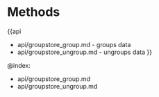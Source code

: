 Methods
=======

{{api
- api/groupstore_group.md - groups data
- api/groupstore_ungroup.md - ungroups data
}}

@index:
- api/groupstore_group.md
- api/groupstore_ungroup.md


